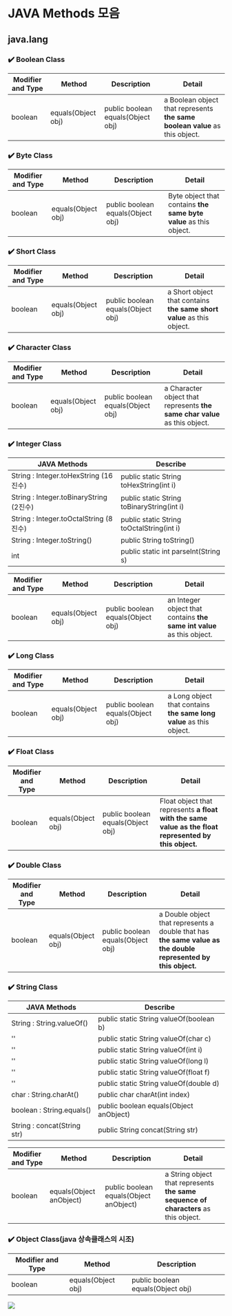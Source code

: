 # JAVA Methods 모음

## java.lang

### ✔️ Boolean Class
|Modifier and Type|Method|Description|Detail|
|---|---|---|---|
|boolean|equals(Object obj)|public boolean equals(Object obj)|a Boolean object that represents **the same boolean value** as this object.|

### ✔️ Byte Class
|Modifier and Type|Method|Description|Detail|
|---|---|---|---|
|boolean|equals(Object obj)|public boolean equals(Object obj)|Byte object that contains **the same byte value** as this object.|

### ✔️ Short Class

|Modifier and Type|Method|Description|Detail|
|---|---|---|---|
|boolean|equals(Object obj)|public boolean equals(Object obj)|a Short object that contains **the same short value** as this object.|

### ✔️ Character Class

|Modifier and Type|Method|Description|Detail|
|---|---|---|---|
|boolean|equals(Object obj)|public boolean equals(Object obj)|a Character object that represents **the same char value** as this object.|

### ✔️ Integer Class

|JAVA Methods|Describe|
|---|---|
|String : Integer.toHexString (16진수)|public static String toHexString(int i)|
|String : Integer.toBinaryString (2진수)|public static String toBinaryString(int i)|
|String : Integer.toOctalString (8진수)|public static String toOctalString(int i)|
|String : Integer.toString()|public String toString()|
|int|public static int parseInt(String s)|

|Modifier and Type|Method|Description|Detail|
|---|---|---|---|
|boolean|equals(Object obj)|public boolean equals(Object obj)|an Integer object that contains **the same int value** as this object.|


### ✔️ Long Class

|Modifier and Type|Method|Description|Detail|
|---|---|---|---|
|boolean|equals(Object obj)|public boolean equals(Object obj)|a Long object that contains **the same long value** as this object.|

### ✔️ Float Class

|Modifier and Type|Method|Description|Detail|
|---|---|---|---|
|boolean|equals(Object obj)|public boolean equals(Object obj)| Float object that represents **a float with the same value as the float represented by this object.**|

### ✔️ Double Class

|Modifier and Type|Method|Description|Detail|
|---|---|---|---|
|boolean|equals(Object obj)|public boolean equals(Object obj)| a Double object that represents a double that has **the same value as the double represented by this object.**|

### ✔️ String Class
|JAVA Methods|Describe|
|---|---|
|String : String.valueOf()|public static String valueOf(boolean b)|
|''|public static String valueOf(char c)|
|''|public static String valueOf(int i)|
|''|public static String valueOf(long l)|
|''|public static String valueOf(float f)|
|''|public static String valueOf(double d)|
|char : String.charAt()|public char charAt(int index)|
|boolean : String.equals()|public boolean equals(Object anObject)|
|String : concat(String str)|public String concat(String str)|

|Modifier and Type|Method|Description|Detail|
|---|---|---|---|
boolean|equals(Object anObject)|public boolean equals(Object anObject)|a String object that represents **the same sequence of characters** as this object.|

### ✔️ Object Class(java 상속클래스의 시조)

|Modifier and Type|Method|Description|
|---|---|---|
|boolean|equals(Object obj)|public boolean equals(Object obj)|

![](https://images.velog.io/images/yunyoseob/post/7fef7850-600f-4cbc-9f4e-eca9a0ffaa14/image.png)

